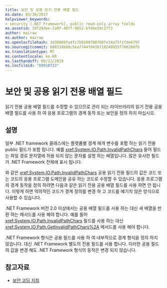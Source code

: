 ```yaml
---
title: 보안 및 공용 읽기 전용 배열 필드
ms.date: 03/30/2017
helpviewer_keywords:
- security [.NET Framework], public read-only array fields
ms.assetid: 3df28dee-2a9f-40ff-9852-bfdbe59c27f3
author: mairaw
ms.author: mairaw
ms.openlocfilehash: 3d36009fa4fc7b9299708768fe34a75f1fde6797
ms.sourcegitcommit: 68653db98c5ea7744fd438710248935f70020dfb
ms.translationtype: MT
ms.contentlocale: ko-KR
ms.lasthandoff: 08/22/2019
ms.locfileid: "69910733"
---
```

# <a name="security-and-public-read-only-array-fields"></a>보안 및 공용 읽기 전용 배열 필드
읽기 전용 공용 배열 필드를 수정할 수 있으므로 관리 되는 라이브러리의 읽기 전용 공용 배열 필드를 사용 하 여 응용 프로그램의 경계 동작 또는 보안을 정의 하지 마십시오.  
  
## <a name="remarks"></a>설명  
 일부 .NET framework 클래스에는 플랫폼별 경계 매개 변수를 포함 하는 읽기 전용 public 필드가 포함 됩니다.  예를 <xref:System.IO.Path.InvalidPathChars> 들어 필드는 파일 경로 문자열에 허용 되지 않는 문자를 설명 하는 배열입니다.  많은 유사한 필드가 .NET Framework 전체에 표시 됩니다.  
  
 와 같은 <xref:System.IO.Path.InvalidPathChars> 공용 읽기 전용 필드의 값은 코드 또는 코드의 응용 프로그램 도메인을 공유 하는 코드로 수정할 수 있습니다.  응용 프로그램의 경계 동작을 정의 하려면 다음과 같은 읽기 전용 공용 배열 필드를 사용 하면 안 됩니다.  이렇게 하면 악의적인 코드가 경계 정의를 변경 하 고 코드를 예기치 않은 방식으로 사용할 수 있습니다.  
  
 .NET Framework 버전 2.0 이상에서는 공용 배열 필드를 사용 하는 대신 새 배열을 반환 하는 메서드를 사용 해야 합니다.  예를 들어 <xref:System.IO.Path.InvalidPathChars> 필드를 사용 하는 대신 <xref:System.IO.Path.GetInvalidPathChars%2A> 메서드를 사용 해야 합니다.  
  
 .NET Framework 형식은 공용 필드를 사용 하 여 내부적으로 경계 형식을 정의 하지 않습니다.  대신 .NET Framework 별도의 전용 필드를 사용 합니다.  이러한 공용 필드의 값을 변경 해도 .NET Framework 형식의 동작은 변경 되지 않습니다.  
  
## <a name="see-also"></a>참고자료

- [보안 코딩 지침](../../standard/security/secure-coding-guidelines.md)
